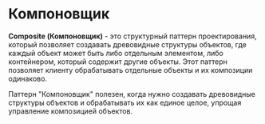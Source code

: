# Компоновщик

**Composite (Компоновщик)** - это структурный паттерн проектирования, который позволяет создавать древовидные структуры
объектов, где каждый объект может быть либо отдельным элементом, либо контейнером, 
который содержит другие объекты. Этот паттерн позволяет клиенту обрабатывать 
отдельные объекты и их композиции одинаково.

Паттерн "Компоновщик" полезен, когда нужно создавать древовидные структуры объектов и
обрабатывать их как единое целое, упрощая управление композицией объектов.